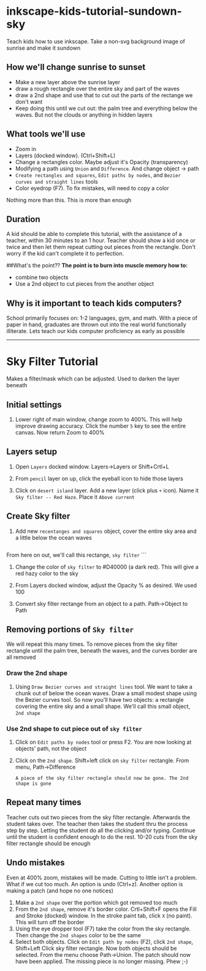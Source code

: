 # inkscape-kids-tutorial-sundown-sky

Teach kids how to use inkscape. Take a non-svg background image of sunrise and make it sundown

## How we'll change sunrise to sunset

- Make a new layer above the sunrise layer
- draw a rough rectangle over the entire sky and part of the waves
- draw a 2nd shape and use that to cut out the parts of the rectange we don't want
- Keep doing this until we cut out: the palm tree and everything below the waves. But not the clouds or anything in hidden layers

## What tools we'll use
- Zoom in
- Layers (docked window). (Ctrl+Shift+L)
- Change a rectangles color. Maybe adjust it's Opacity (transparency)
- Modifying a path using `Union` and `Difference`. And change object -> path
- `Create rectangles and squares`, `Edit paths by nodes`, and `Bezier curves and straight lines` tools
- Color eyedrop (F7). To fix mistakes, will need to copy a color

Nothing more than this. This is more than enough

## Duration
A kid should be able to complete this tutorial, with the assistance of a teacher, within 30 minutes to an 1 hour. Teacher should show a kid once or twice and then let them repeat cutting out pieces from the rectangle. Don't worry if the kid can't complete it to perfection.

##What's the point??
**The point is to burn into muscle memory how to:**

- combine two objects
- Use a 2nd object to cut pieces from the another object

## Why is it important to teach kids computers?

School primarily focuses on: 1-2 languages, gym, and math. With a piece of paper in hand, graduates are thrown out into the real world functionally illiterate. Lets teach our kids computer proficiency as early as possible

---

# Sky Filter Tutorial

Makes a filter/mask which can be adjusted. Used to darken the layer beneath

## Initial settings

1. Lower right of main window, change zoom to 400%. This will help improve drawing accuracy. Click the number `5` key to see the entire canvas. Now return Zoom to 400%

## Layers setup

1. Open `Layers` docked window. Layers->Layers or Shift+Crtl+L

1. From `pencil` layer on up, click the eyeball icon to hide those layers

1. Click on `desert island` layer. Add a new layer (click plus `+` icon). Name it `Sky filter -- Red Haze`. Place it `Above current`

## Create Sky filter

1. Add new `recentanges and squares` object, cover the entire sky area and a little below the ocean waves

    ```
From here on out, we'll call this rectange, `sky filter`
    ```

1. Change the color of `sky filter` to #D40000 (a dark red). This will give a red hazy color to the sky

1. From Layers docked window, adjust the Opacity % as desired. We used 100

1. Convert sky filter rectange from an object to a path. Path->Object to Path

## Removing portions of `Sky filter`

We will repeat this many times. To remove pieces from the sky filter rectangle until the palm tree, beneath the waves, and the curves border are all removed 

### Draw the 2nd shape

1. Using `Draw Bezier curves and straight lines` tool. We want to take a chunk out of below the ocean waves. Draw a small modest shape using the Bezier curves tool. So now you'll have two objects: a rectangle covering the entire sky and a small shape. We'll call this small object, `2nd shape`

### Use 2nd shape to cut piece out of `sky filter`

1. Click on `Edit paths by nodes` tool or press F2. You are now looking at objects' path, not the object

1. Click on the `2nd shape`. Shift+left click on `sky filter` rectangle. From menu, Path->Difference

    ```
    A piece of the sky filter rectangle should now be gone. The 2nd shape is gone
    ```

## Repeat many times

Teacher cuts out two pieces from the sky filter rectangle. Afterwards the student takes over. The teacher then takes the student thru the process step by step. Letting the student do all the clicking and/or typing. Continue until the student is confident enough to do the rest. 10-20 cuts from the sky filter rectangle should be enough

## Undo mistakes

Even at 400% zoom, mistakes will be made. Cutting to little isn't a problem. What if we cut too much. An option is undo (Ctrl+z). Another option is making a patch (and hope no one notices)

1. Make a `2nd shape` over the portion which got removed too much
1. From the `2nd shape`, remove it's border color. Crtl+Shift+F opens the Fill and Stroke (docked) window. In the stroke paint tab, click `X` (no paint). This will turn off the border
1. Using the eye dropper tool (F7) take the color from the sky rectangle. Then change the `2nd shapes` color to be the same
1. Select both objects. Click on `Edit path by nodes` (F2), click `2nd shape`, Shift+Left Click sky filter rectangle. Now both objects should be selected. From the menu choose Path->Union. The patch should now have been applied. The missing piece is no longer missing. Phew ;-)
